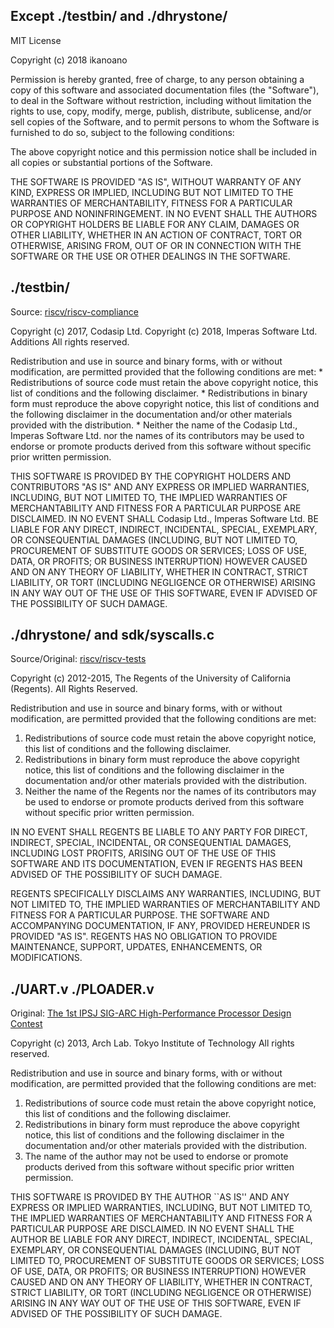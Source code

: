 ## Except ./testbin/ and ./dhrystone/
MIT License

Copyright (c) 2018 ikanoano

Permission is hereby granted, free of charge, to any person obtaining a copy
of this software and associated documentation files (the "Software"), to deal
in the Software without restriction, including without limitation the rights
to use, copy, modify, merge, publish, distribute, sublicense, and/or sell
copies of the Software, and to permit persons to whom the Software is
furnished to do so, subject to the following conditions:

The above copyright notice and this permission notice shall be included in all
copies or substantial portions of the Software.

THE SOFTWARE IS PROVIDED "AS IS", WITHOUT WARRANTY OF ANY KIND, EXPRESS OR
IMPLIED, INCLUDING BUT NOT LIMITED TO THE WARRANTIES OF MERCHANTABILITY,
FITNESS FOR A PARTICULAR PURPOSE AND NONINFRINGEMENT. IN NO EVENT SHALL THE
AUTHORS OR COPYRIGHT HOLDERS BE LIABLE FOR ANY CLAIM, DAMAGES OR OTHER
LIABILITY, WHETHER IN AN ACTION OF CONTRACT, TORT OR OTHERWISE, ARISING FROM,
OUT OF OR IN CONNECTION WITH THE SOFTWARE OR THE USE OR OTHER DEALINGS IN THE
SOFTWARE.

## ./testbin/
Source: [riscv/riscv-compliance](https://github.com/riscv/riscv-compliance/tree/master/riscv-test-suite/rv32i)

Copyright (c) 2017, Codasip Ltd.
Copyright (c) 2018, Imperas Software Ltd. Additions
All rights reserved.

Redistribution and use in source and binary forms, with or without
modification, are permitted provided that the following conditions are met:
     * Redistributions of source code must retain the above copyright
       notice, this list of conditions and the following disclaimer.
     * Redistributions in binary form must reproduce the above copyright
       notice, this list of conditions and the following disclaimer in the
       documentation and/or other materials provided with the distribution.
     * Neither the name of the Codasip Ltd., Imperas Software Ltd. nor the
       names of its contributors may be used to endorse or promote products
       derived from this software without specific prior written permission.

THIS SOFTWARE IS PROVIDED BY THE COPYRIGHT HOLDERS AND CONTRIBUTORS "AS
IS" AND ANY EXPRESS OR IMPLIED WARRANTIES, INCLUDING, BUT NOT LIMITED TO,
THE IMPLIED WARRANTIES OF MERCHANTABILITY AND FITNESS FOR A PARTICULAR
PURPOSE ARE DISCLAIMED. IN NO EVENT SHALL Codasip Ltd., Imperas Software Ltd.
BE LIABLE FOR ANY DIRECT, INDIRECT, INCIDENTAL, SPECIAL, EXEMPLARY, OR CONSEQUENTIAL
DAMAGES (INCLUDING, BUT NOT LIMITED TO, PROCUREMENT OF SUBSTITUTE GOODS OR SERVICES;
LOSS OF USE, DATA, OR PROFITS; OR BUSINESS INTERRUPTION) HOWEVER CAUSED AND
ON ANY THEORY OF LIABILITY, WHETHER IN CONTRACT, STRICT LIABILITY, OR TORT
(INCLUDING NEGLIGENCE OR OTHERWISE) ARISING IN ANY WAY OUT OF THE USE OF
THIS SOFTWARE, EVEN IF ADVISED OF THE POSSIBILITY OF SUCH DAMAGE.

## ./dhrystone/ and sdk/syscalls.c
Source/Original: [riscv/riscv-tests](https://github.com/riscv/riscv-tests/tree/master/benchmarks/dhrystone)

Copyright (c) 2012-2015, The Regents of the University of California (Regents).
All Rights Reserved.

Redistribution and use in source and binary forms, with or without
modification, are permitted provided that the following conditions are met:
1. Redistributions of source code must retain the above copyright
   notice, this list of conditions and the following disclaimer.
2. Redistributions in binary form must reproduce the above copyright
   notice, this list of conditions and the following disclaimer in the
   documentation and/or other materials provided with the distribution.
3. Neither the name of the Regents nor the
   names of its contributors may be used to endorse or promote products
   derived from this software without specific prior written permission.

IN NO EVENT SHALL REGENTS BE LIABLE TO ANY PARTY FOR DIRECT, INDIRECT,
SPECIAL, INCIDENTAL, OR CONSEQUENTIAL DAMAGES, INCLUDING LOST PROFITS, ARISING
OUT OF THE USE OF THIS SOFTWARE AND ITS DOCUMENTATION, EVEN IF REGENTS HAS
BEEN ADVISED OF THE POSSIBILITY OF SUCH DAMAGE.

REGENTS SPECIFICALLY DISCLAIMS ANY WARRANTIES, INCLUDING, BUT NOT LIMITED TO,
THE IMPLIED WARRANTIES OF MERCHANTABILITY AND FITNESS FOR A PARTICULAR
PURPOSE. THE SOFTWARE AND ACCOMPANYING DOCUMENTATION, IF ANY, PROVIDED
HEREUNDER IS PROVIDED "AS IS". REGENTS HAS NO OBLIGATION TO PROVIDE
MAINTENANCE, SUPPORT, UPDATES, ENHANCEMENTS, OR MODIFICATIONS.

## ./UART.v ./PLOADER.v
Original: [The 1st IPSJ SIG-ARC High-Performance Processor Design Contest](http://www.arch.cs.titech.ac.jp/contest/)

Copyright (c) 2013, Arch Lab. Tokyo Institute of Technology
All rights reserved.

Redistribution and use in source and binary forms, with or without
modification, are permitted provided that the following conditions
are met:

1. Redistributions of source code must retain the above copyright notice,
   this list of conditions and the following disclaimer.
2. Redistributions in binary form must reproduce the above copyright notice,
   this list of conditions and the following disclaimer in the documentation
   and/or other materials provided with the distribution.
3. The name of the author may not be used to endorse or promote products
   derived from this software without specific prior written permission.

THIS SOFTWARE IS PROVIDED BY THE AUTHOR \`\`AS IS'' AND ANY EXPRESS OR
IMPLIED WARRANTIES, INCLUDING, BUT NOT LIMITED TO, THE IMPLIED WARRANTIES
OF MERCHANTABILITY AND FITNESS FOR A PARTICULAR PURPOSE ARE DISCLAIMED.
IN NO EVENT SHALL THE AUTHOR BE LIABLE FOR ANY DIRECT, INDIRECT,
INCIDENTAL, SPECIAL, EXEMPLARY, OR CONSEQUENTIAL DAMAGES (INCLUDING, BUT
NOT LIMITED TO, PROCUREMENT OF SUBSTITUTE GOODS OR SERVICES; LOSS OF USE,
DATA, OR PROFITS; OR BUSINESS INTERRUPTION) HOWEVER CAUSED AND ON ANY
THEORY OF LIABILITY, WHETHER IN CONTRACT, STRICT LIABILITY, OR TORT
(INCLUDING NEGLIGENCE OR OTHERWISE) ARISING IN ANY WAY OUT OF THE USE OF
THIS SOFTWARE, EVEN IF ADVISED OF THE POSSIBILITY OF SUCH DAMAGE.


